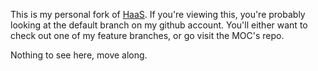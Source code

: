This is my personal fork of [HaaS][1]. If you're viewing this, you're
probably looking at the default branch on my github account. You'll
either want to check out one of my feature branches, or go visit the
MOC's repo.

Nothing to see here, move along.

[1]: https://github.com/cci-moc/haas
